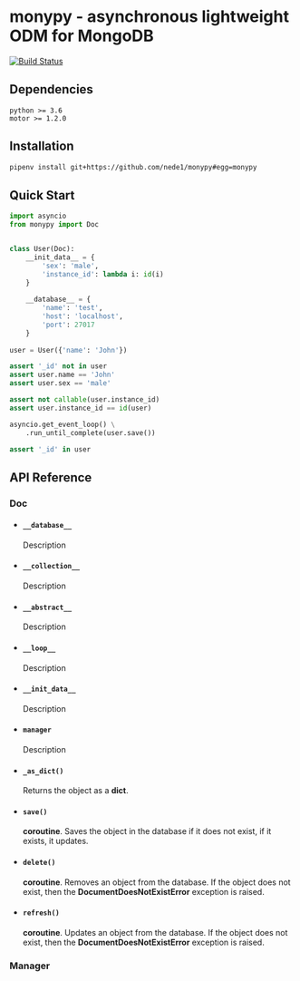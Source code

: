 # monypy - asynchronous lightweight ODM for MongoDB 

[![Build Status](https://travis-ci.org/nede1/monypy.svg?branch=master)](https://travis-ci.org/nede1/monypy)

## Dependencies ##
```
python >= 3.6
motor >= 1.2.0
```

## Installation ##
```bash
pipenv install git+https://github.com/nede1/monypy#egg=monypy
```

## Quick Start ##
```python
import asyncio
from monypy import Doc


class User(Doc):
    __init_data__ = {
        'sex': 'male',
        'instance_id': lambda i: id(i)
    }
    
    __database__ = {
        'name': 'test',
        'host': 'localhost',
        'port': 27017
    }
    
user = User({'name': 'John'})

assert '_id' not in user
assert user.name == 'John'
assert user.sex == 'male'

assert not callable(user.instance_id)
assert user.instance_id == id(user)

asyncio.get_event_loop() \
    .run_until_complete(user.save())

assert '_id' in user
```

## API Reference ##

### Doc ###
* #### `__database__` ####
    Description
    
* #### `__collection__` ####
    Description

* #### `__abstract__` ####
    Description

* #### `__loop__` ####
    Description

* #### `__init_data__` ####
  Description

* #### `manager` ####
    Description

* #### `_as_dict()` ####
    Returns the object as a __dict__.
    
* #### `save()` ####
    __сoroutine__. Saves the object in the database if it does not exist, if it exists, it updates.

* #### `delete()` ####
    __сoroutine__. Removes an object from the database. If the object does not exist, then the __DocumentDoesNotExistError__ exception is raised.

* #### `refresh()` ####
    __сoroutine__. Updates an object from the database. If the object does not exist, then the __DocumentDoesNotExistError__ exception is raised.

### Manager ###
